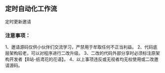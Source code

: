 ## 定时自动化工作流 
 定时更新邀请

### 注意事项：
1、邀请源码仅供小伙伴们交流学习，严禁用于牟取任何不正当利益。
2、代码底层架构较老，可以对程序进行二改升级。
3、二改的代码外部分享时必须标注原架构开发者【B站-纸鸢花的花语】。
4、以上事项违反或无视者均无权使用或二改邀请源码。

